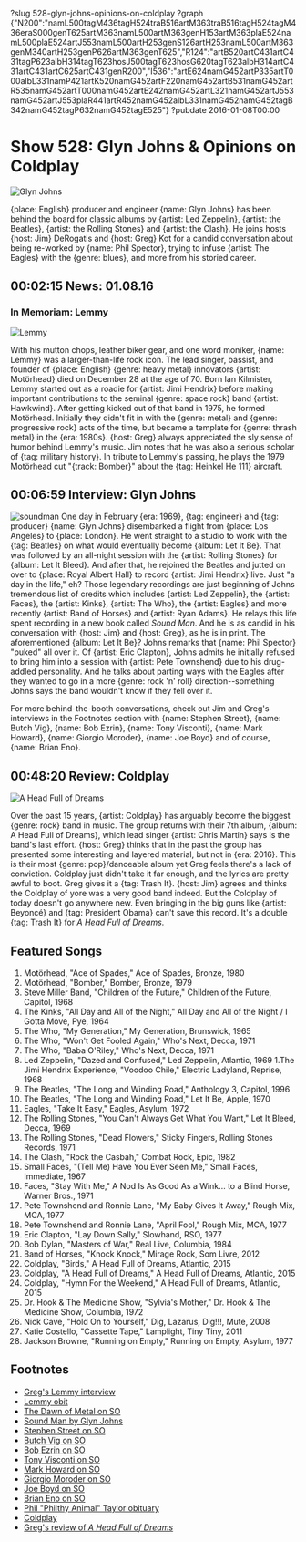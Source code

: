 ?slug 528-glyn-johns-opinions-on-coldplay
?graph {"N200":"namL500tagM436tagH524traB516artM363traB516tagH524tagM436eraS000genT625artM363namL500artM363genH153artM363plaE524namL500plaE524artJ553namL500artH253genS126artH253namL500artM363genM340artH253genP626artM363genT625","R124":"artB520artC431artC431tagP623albH314tagT623hosJ500tagT623hosG620tagT623albH314artC431artC431artC625artC431genR200","I536":"artE624namG452artP335artT000albL331namP421artK520namG452artF220namG452artB531namG452artR535namG452artT000namG452artE242namG452artL321namG452artJ553namG452artJ553plaR441artR452namG452albL331namG452namG452tagB342namG452tagP632namG452tagE525"}
?pubdate 2016-01-08T00:00

# Show 528: Glyn Johns & Opinions on Coldplay

![Glyn Johns](//static.soundopinions.org/images/2016/glynjohns_web.jpg)

{place: English} producer and engineer {name: Glyn Johns} has been behind the board for classic albums by {artist: Led Zeppelin}, {artist: the Beatles}, {artist: the Rolling Stones} and {artist: the Clash}. He joins hosts {host: Jim} DeRogatis and {host: Greg} Kot for a candid conversation about being re-worked by {name: Phil Spector}, trying to infuse {artist: The Eagles} with the {genre: blues}, and more from his storied career.


## 00:02:15 News: 01.08.16
### In Memoriam: Lemmy
![Lemmy](//static.soundopinions.org/images/2016/lemmy_web.jpg)

With his mutton chops, leather biker gear, and one word moniker, {name: Lemmy} was a larger-than-life rock icon. The lead singer, bassist, and founder of {place: English} {genre: heavy metal} innovators {artist: Motörhead} died on December 28 at the age of 70. Born Ian Kilmister, Lemmy started out as a roadie for {artist: Jimi Hendrix} before making important contributions to the seminal {genre: space rock} band {artist: Hawkwind}. After getting kicked out of that band in 1975, he formed Motörhead. Initially they didn't fit in with the {genre: metal} and {genre: progressive rock} acts of the time, but became a template for {genre: thrash metal} in the {era: 1980s}. {host: Greg} always appreciated the sly sense of humor behind Lemmy's music. Jim notes that he was also a serious scholar of {tag: military history}. In tribute to Lemmy's passing, he plays the 1979 Motörhead cut "{track: Bomber}" about the {tag: Heinkel He 111} aircraft.


## 00:06:59 Interview: Glyn Johns
![soundman](//static.soundopinions.org/images/2016/soundman.jpg)
One day in February {era: 1969}, {tag: engineer} and {tag: producer} {name: Glyn Johns} disembarked a flight from {place: Los Angeles} to {place: London}. He went straight to a studio to work with the {tag: Beatles} on what would eventually become {album: Let It Be}. That was followed by an all-night session with the {artist: Rolling Stones} for {album: Let It Bleed}. And after that, he rejoined the Beatles and jutted on over to {place: Royal Albert Hall} to record {artist: Jimi Hendrix} live. Just "a day in the life," eh? Those legendary recordings are just beginning of Johns tremendous list of credits which includes {artist: Led Zeppelin}, the {artist: Faces}, the {artist: Kinks}, {artist: The Who}, the {artist: Eagles} and more recently {artist: Band of Horses} and {artist: Ryan Adams}. He relays this life spent recording in a new book called *Sound Man*. And he is as candid in his conversation with {host: Jim} and {host: Greg}, as he is in print.  The aforementioned {album: Let It Be}? Johns remarks that {name: Phil Spector} "puked" all over it. Of {artist: Eric Clapton}, Johns admits he initially refused to bring him into a session with {artist: Pete Townshend} due to his drug-addled personality. And he talks about parting ways with the Eagles after they wanted to go in a more {genre: rock 'n' roll} direction--something Johns says the band wouldn't know if they fell over it. 

For more behind-the-booth conversations, check out Jim and Greg's interviews in the Footnotes section with {name: Stephen Street}, {name: Butch Vig}, {name: Bob Ezrin}, {name: Tony Visconti}, {name: Mark Howard}, {name: Giorgio Moroder}, {name: Joe Boyd} and of course, {name: Brian Eno}.


## 00:48:20 Review: Coldplay
![A Head Full of Dreams](http://is5.mzstatic.com/image/thumb/Music69/v4/a8/62/9e/a8629eac-2c1e-b3fb-f242-a134657f10e3/source/600x600bb.jpg "471744/1053933969")

Over the past 15 years, {artist: Coldplay} has arguably become the biggest {genre: rock} band in music. The group returns with their 7th album, {album: A Head Full of Dreams}, which lead singer {artist: Chris Martin} says is the band's last effort. {host: Greg} thinks that in the past the group has presented some interesting and layered material, but not in {era: 2016}. This is their most {genre: pop}/danceable album yet Greg feels there's a lack of conviction. Coldplay just didn't take it far enough, and the lyrics are pretty awful to boot. Greg gives it a {tag: Trash It}. {host: Jim} agrees and thinks the Coldplay of yore was a very good band indeed. But the Coldplay of today doesn't go anywhere new. Even bringing in the big guns like {artist: Beyoncé} and {tag: President Obama} can't save this record. It's a double {tag: Trash It} for *A Head Full of Dreams*. 



## Featured Songs
    
1. Motörhead, "Ace of Spades," Ace of Spades, Bronze, 1980 
1. Motörhead, "Bomber," Bomber, Bronze, 1979
1. Steve Miller Band, "Children of the Future," Children of the Future, Capitol, 1968
1. The Kinks, "All Day and All of the Night," All Day and All of the Night / I Gotta Move, Pye, 1964
1. The Who, "My Generation," My Generation, Brunswick, 1965
1. The Who, "Won't Get Fooled Again," Who's Next, Decca, 1971
1. The Who, "Baba O'Riley," Who's Next, Decca, 1971
1. Led Zeppelin, "Dazed and Confused," Led Zeppelin, Atlantic, 1969
1.The Jimi Hendrix Experience, "Voodoo Chile," Electric Ladyland, Reprise, 1968
1. The Beatles, "The Long and Winding Road," Anthology 3, Capitol, 1996
1. The Beatles, "The Long and Winding Road," Let It Be, Apple, 1970
1. Eagles, "Take It Easy," Eagles, Asylum, 1972
1. The Rolling Stones, "You Can't Always Get What You Want," Let It Bleed, Decca, 1969
1. The Rolling Stones, "Dead Flowers," Sticky Fingers, Rolling Stones Records, 1971
1. The Clash, "Rock the Casbah," Combat Rock, Epic, 1982
1. Small Faces, "(Tell Me) Have You Ever Seen Me," Small Faces, Immediate, 1967
1. Faces, "Stay With Me," A Nod Is As Good As a Wink… to a Blind Horse, Warner Bros., 1971
1. Pete Townshend and Ronnie Lane, "My Baby Gives It Away," Rough Mix, MCA, 1977
1. Pete Townshend and Ronnie Lane, "April Fool," Rough Mix, MCA, 1977
1. Eric Clapton, "Lay Down Sally," Slowhand, RSO, 1977
1. Bob Dylan, "Masters of War," Real Live, Columbia, 1984
1. Band of Horses, "Knock Knock," Mirage Rock, Som Livre, 2012
1. Coldplay, "Birds," A Head Full of Dreams, Atlantic, 2015
1. Coldplay, "A Head Full of Dreams," A Head Full of Dreams, Atlantic, 2015
1. Coldplay, "Hymn For the Weekend," A Head Full of Dreams, Atlantic, 2015
1. Dr. Hook & The Medicine Show, "Sylvia's Mother," Dr. Hook & The Medicine Show, Columbia, 1972
1. Nick Cave, "Hold On to Yourself," Dig, Lazarus, Dig!!!, Mute, 2008
1. Katie Costello, "Cassette Tape," Lamplight, Tiny Tiny, 2011
1. Jackson Browne, "Running on Empty," Running on Empty, Asylum, 1977


## Footnotes
- [Greg's Lemmy interview](http://articles.chicagotribune.com/2011-02-18/entertainment/ct-ott-0218-motorhead-20110218_1_hawkwind-motorhead-rock-n-roll)
- [Lemmy obit](http://www.nytimes.com/2015/12/29/arts/music/lemmy-singer-and-bassist-for-motorhead-dies-at-70.html)
- [The Dawn of Metal on SO](/show/144)
- [Sound Man by Glyn Johns](http://glynjohns.com/books/book)
- [Stephen Street on SO](/show/243/#stephenstreet)
- [Butch Vig on SO](/show/120/#butchvig)
- [Bob Ezrin on SO](/show/305/#bobezrin)
- [Tony Visconti on SO](/show/143/#tonyvisconti)
- [Mark Howard on SO](/show/288/#markhoward)
- [Giorgio Moroder on SO](/show/437/#giorgiomoroder)
- [Joe Boyd on SO](/show/73/#joeboyd)
- [Brian Eno on SO](/show/310/#brianeno)
- [Phil "Philthy Animal" Taylor obituary](/show/521/#motorhead)
- [Coldplay](http://coldplay.com/)
- [Greg's review of *A Head Full of Dreams*](http://www.chicagotribune.com/entertainment/music/kot/sc-ent-1204-music-coldplay-20151204-column.html)
